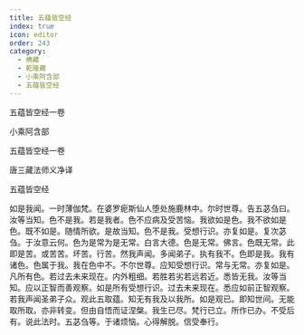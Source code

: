 ```yaml
---
title: 五蕴皆空经
index: true
icon: editor
order: 243
category:
  - 佛藏
  - 乾隆藏
  - 小乘阿含部
  - 五蕴皆空经
---
```


五蕴皆空经一卷  

小乘阿含部  

五蕴皆空经一卷  

唐三藏法师义净译  

五蕴皆空经  

如是我闻。一时薄伽梵。在婆罗痆斯仙人堕处施鹿林中。尔时世尊。告五苾刍曰。汝等当知。色不是我。若是我者。色不应病及受苦恼。我欲如是色。我不欲如是色。既不如是。随情所欲。是故当知。色不是我。受想行识。亦复如是。复次苾刍。于汝意云何。色为是常为是无常。白言大德。色是无常。佛言。色既无常。此即是苦。或苦苦。坏苦。行苦。然我声闻。多闻弟子。执有我不。色即是我。我有诸色。色属于我。我在色中不。不尔世尊。应知受想行识。常与无常。亦复如是。凡所有色。若过去未来现在。内外粗细。若胜若劣若远若近。悉皆无我。汝等当知。应以正智而善观察。如是所有受想行识。过去未来现在。悉应如前正智观察。若我声闻圣弟子众。观此五取蕴。知无有我及以我所。如是观已。即知世间。无能取所取。亦非转变。但由自悟而证涅槃。我生已尽。梵行已立。所作已办。不受后有。说此法时。五苾刍等。于诸烦恼。心得解脱。信受奉行。  
